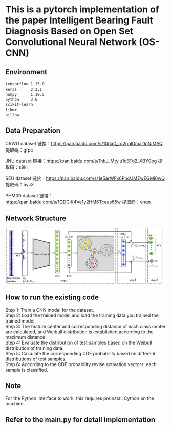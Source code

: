 # This is a pytorch implementation of the paper Intelligent Bearing Fault Diagnosis Based on Open Set Convolutional Neural Network (OS-CNN)

## Environment
    tensorflow 1.15.0
    keras      2.3.1
    numpy      1.19.5
    python     3.6
    scikit-learn  
    libmr
    pillow

## Data Preparation
CRWU dataset 链接：https://pan.baidu.com/s/10daD_ro2polDmar1oNiMAQ 提取码：gfpc

JNU dataset 链接：https://pan.baidu.com/s/1hbJ_Mtyiu1cBTd2_XBY0og 提取码：s9ki 

SEU dataset 链接：https://pan.baidu.com/s/1e5arWFx6PhcUMZwEGMj0wQ 提取码：5yc3

PHM09 dataset 链接：https://pan.baidu.com/s/1QDGiK4Ve1y2HM6Tcees65w 提取码：vnqn

## Network Structure
![img.png](https://github.com/zccguess/OS-CNN/blob/master/readmeImages/test%20phase1.png)

## How to run the existing code
   Step 1: Train a CNN model for the dataset.<br>
   Step 2: Load the trained model,and load the training data you trained the trained model.<br>
   Step 3: The feature center and corresponding distance of each class center are calculated, and Weibull distribution is established according to the maximum distance.<br>
   Step 4: Evaluate the distribution of test samples based on the Weibull distribution of training data.<br>
   Step 5: Calculate the corresponding CDF probability based on different distributions of test samples.<br>
   Step 6: According to the CDF probability revise activation vectors, each sample is classified.<br>


## Note
For the Python interface to work, this requires preinstall Cython on the machine.
## Refer to the main.py for detail implementation


